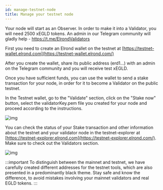 ```yaml
---
id: manage-testnet-node
title: Manage your testnet node
---
```


Your node will start as an Observer. In order to make it into a Validator, you will need 2500 xEGLD tokens. An admin in our Telegram community will gladly help - https://t.me/ElrondValidators

First you need to create an Elrond wallet on the testnet at [https://testnet-wallet.elrond.com](https://testnet-wallet.elrond.com/)

After you create the wallet, share its public address (erd1...) with an admin on the Telegram community and you will receive test xEGLD.

Once you have sufficient funds, you can use the wallet to send a stake transaction for your node, in order for it to become a Validator on the public testnet.

In the Testnet wallet, go to the "Validate" section, click on the "Stake now" button, select the validatorKey.pem file you created for your node and proceed according to the instructions.

![img](https://gblobscdn.gitbook.com/assets%2F-LhHlNldCYgbyqXEGXUS%2F-MKj4PGWn3kQ197_YcJQ%2F-MKjC2SwfiK2OdVWTz49%2Fimage.png?alt=media&token=9d38ba79-9d47-452e-8fb3-303f0edf5740)

You can check the status of your Stake transaction and other information about the testnet and your validator node in the testnet-explorer at [https://testnet-explorer.elrond.com](https://testnet-explorer.elrond.com/). Make sure to check out the Validators section.

![img](https://gblobscdn.gitbook.com/assets%2F-LhHlNldCYgbyqXEGXUS%2F-MKj4PGWn3kQ197_YcJQ%2F-MKjCya_zwNCJWCZ4ryI%2Fimage.png?alt=media&token=7a1a0e1c-dc77-41ef-afcd-296dd23da18b)

:::important
To distinguish between the mainnet and testnet, we have carefully created different addresses for the testnet tools, which are also presented in a predominantly black theme. Stay safe and know the difference, to avoid mistakes involving your mainnet validators and real EGLD tokens.
:::
